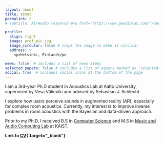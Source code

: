 ```yaml
---
layout: about
title: about
permalink: /
# subtitle: AI/Audio research @<a href='https://www.gaudiolab.com/'>Gaudio Lab</a>

profile:
  align: right
  image: prof_pic.jpg
  image_circular: false # crops the image to make it circular
  address: >
    <p>Helsinki, Finland</p>

news: false  # includes a list of news items
selected_papers: false # includes a list of papers marked as "selected={true}"
social: true  # includes social icons at the bottom of the page
---
```


I am a 3rd-year Ph.D student in Acoustics Lab at Aalto University, supervised by Vesa Välimäki and advised by Sebastian J. Schlecht.    

I explore how users perceive sounds in augmented reality (AR), especially for complex room acoustics. Currently, my interest is to improve inverse problems in room acoustics with the Bayesian and data-driven approach.

Prior to my Ph.D, I received B.S in [Computer Science](https://cs.kaist.ac.kr/) and M.S in [Music and Audio Computing Lab](https://mac.kaist.ac.kr/) at KAIST. 


**Link to [CV](/assets/pdf/KYL_CV.pdf){:target="_blank"}**